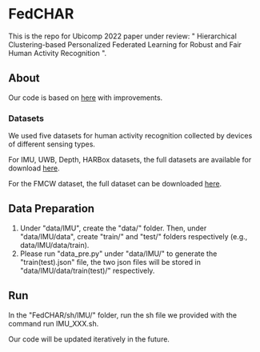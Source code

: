 # FedCHAR

This is the repo for Ubicomp 2022 paper under review: " Hierarchical Clustering-based Personalized Federated Learning for Robust and Fair Human Activity Recognition ".

## About

Our code is based on [here](https://github.com/litian96/ditto) with improvements.

### Datasets

We used five datasets for human activity recognition collected by devices of different sensing types.

For IMU, UWB, Depth, HARBox datasets, the full datasets are available for download  [here](https://github.com/xmouyang/FL-Datasets-for-HAR).

For the FMCW dataset, the full dataset can be downloaded [here](https://github.com/DI-HGR/cross_domain_gesture_dataset).

## Data Preparation

1. Under "data/IMU", create the "data/" folder. Then, under "data/IMU/data", create "train/" and "test/" folders respectively (e.g., data/IMU/data/train).
2. Please run "data_pre.py" under "data/IMU/" to generate the "train(test).json" file, the two json files will be stored in "data/IMU/data/train(test)/" respectively.

## Run

In the "FedCHAR/sh/IMU/" folder, run the sh file we provided with the command run IMU_XXX.sh.



Our code will be updated iteratively in the future.

